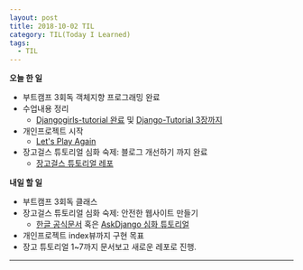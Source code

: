 ```yaml
---
layout: post
title: 2018-10-02 TIL
category: TIL(Today I Learned)
tags:
  - TIL
---
```




**오늘 한 일**

- 부트캠프 3회독 객체지향 프로그래밍 완료
- 수업내용 정리
  - [Djangogirls-tutorial 완료](https://github.com/kwonsoonwoo2/djangogirls-tutorial) 및 [Django-Tutorial 3장까지](https://github.com/kwonsoonwoo2/Django-Tutorial)
- 개인프로젝트 시작
  - [Let's Play Again](https://github.com/KwonSoonWoo/Letsplayagain)
- 장고걸스 튜토리얼 심화 숙제: 블로그 개선하기 까지 완료
  - [장고걸스 튜토리얼 레포](https://github.com/KwonSoonWoo/my-first-blog)



**내일 할 일**

- 부트캠프 3회독 클래스
- 장고걸스 튜토리얼 심화 숙제: 안전한 웹사이트 만들기
  - [한글 공식문서](https://tutorial-extensions.djangogirls.org/ko/) 혹은 [AskDjango 심화 튜토리얼](https://www.udemy.com/djangogirls-extensions-with-askdjango/)
- 개인프로젝트 index뷰까지 구현 목표
- 장고 튜토리얼 1~7까지 문서보고 새로운 레포로 진행.



---

